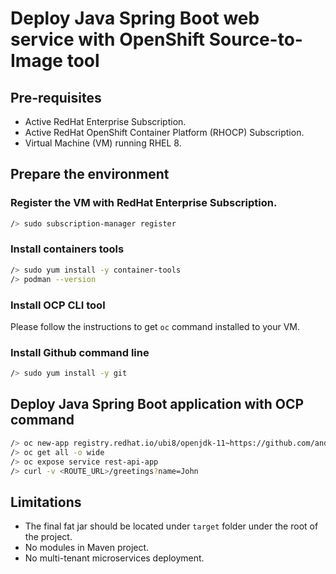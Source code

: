 # Deploy Java Spring Boot web service with OpenShift Source-to-Image tool

## Pre-requisites

- Active RedHat Enterprise Subscription.
- Active RedHat OpenShift Container Platform (RHOCP) Subscription.
- Virtual Machine (VM) running RHEL 8.

## Prepare the environment 

### Register the VM with RedHat Enterprise Subscription.
```bash
/> sudo subscription-manager register 
```

### Install containers tools
```bash
/> sudo yum install -y container-tools
/> podman --version
```

### Install OCP CLI tool

Please follow the instructions to get `oc` command installed to your VM.

### Install Github command line
```bash
/> sudo yum install -y git
```

## Deploy Java Spring Boot application with OCP command
```bash
/> oc new-app registry.redhat.io/ubi8/openjdk-11~https://github.com/andrewkandzuba/openexchange-ocp-s2i-java.git --name=rest-api-app
/> oc get all -o wide
/> oc expose service rest-api-app
/> curl -v <ROUTE_URL>/greetings?name=John
```
## Limitations

- The final fat jar should be located under `target` folder under the root of the project.
- No modules in Maven project. 
- No multi-tenant microservices deployment. 

